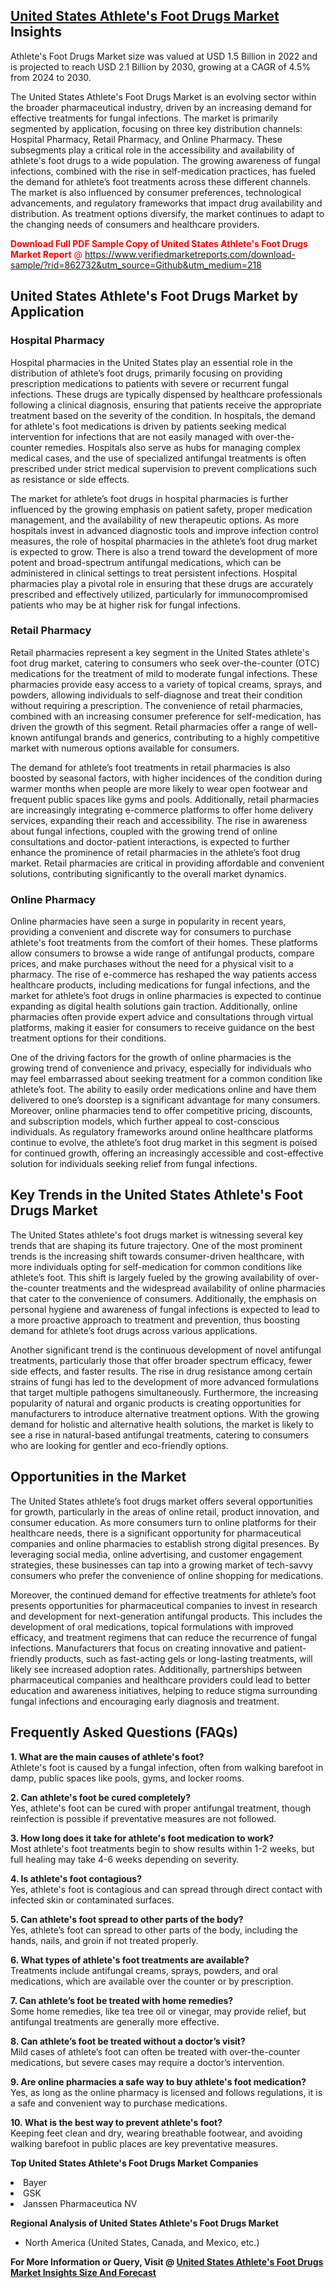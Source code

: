 <h2><a href="https://www.verifiedmarketreports.com/download-sample/?rid=862732&amp;utm_source=Github&amp;utm_medium=218" target="_blank">United States Athlete's Foot Drugs Market</a> Insights</h2><p>Athlete's Foot Drugs Market size was valued at USD 1.5 Billion in 2022 and is projected to reach USD 2.1 Billion by 2030, growing at a CAGR of 4.5% from 2024 to 2030.</p><p><p>The United States Athlete's Foot Drugs Market is an evolving sector within the broader pharmaceutical industry, driven by an increasing demand for effective treatments for fungal infections. The market is primarily segmented by application, focusing on three key distribution channels: Hospital Pharmacy, Retail Pharmacy, and Online Pharmacy. These subsegments play a critical role in the accessibility and availability of athlete's foot drugs to a wide population. The growing awareness of fungal infections, combined with the rise in self-medication practices, has fueled the demand for athlete’s foot treatments across these different channels. The market is also influenced by consumer preferences, technological advancements, and regulatory frameworks that impact drug availability and distribution. As treatment options diversify, the market continues to adapt to the changing needs of consumers and healthcare providers. <p><span class=""><span style="color: #ff0000;"><strong>Download Full PDF Sample Copy of United States Athlete's Foot Drugs Market Report</strong> @ </span><a href="https://www.verifiedmarketreports.com/download-sample/?rid=862732&amp;utm_source=Github&amp;utm_medium=218" target="_blank">https://www.verifiedmarketreports.com/download-sample/?rid=862732&amp;utm_source=Github&amp;utm_medium=218</a></span></p> </p> <h2>United States Athlete's Foot Drugs Market by Application</h2> <h3>Hospital Pharmacy</h3> <p>Hospital pharmacies in the United States play an essential role in the distribution of athlete’s foot drugs, primarily focusing on providing prescription medications to patients with severe or recurrent fungal infections. These drugs are typically dispensed by healthcare professionals following a clinical diagnosis, ensuring that patients receive the appropriate treatment based on the severity of the condition. In hospitals, the demand for athlete's foot medications is driven by patients seeking medical intervention for infections that are not easily managed with over-the-counter remedies. Hospitals also serve as hubs for managing complex medical cases, and the use of specialized antifungal treatments is often prescribed under strict medical supervision to prevent complications such as resistance or side effects. <p>The market for athlete’s foot drugs in hospital pharmacies is further influenced by the growing emphasis on patient safety, proper medication management, and the availability of new therapeutic options. As more hospitals invest in advanced diagnostic tools and improve infection control measures, the role of hospital pharmacies in the athlete’s foot drug market is expected to grow. There is also a trend toward the development of more potent and broad-spectrum antifungal medications, which can be administered in clinical settings to treat persistent infections. Hospital pharmacies play a pivotal role in ensuring that these drugs are accurately prescribed and effectively utilized, particularly for immunocompromised patients who may be at higher risk for fungal infections.</p> <h3>Retail Pharmacy</h3> <p>Retail pharmacies represent a key segment in the United States athlete's foot drug market, catering to consumers who seek over-the-counter (OTC) medications for the treatment of mild to moderate fungal infections. These pharmacies provide easy access to a variety of topical creams, sprays, and powders, allowing individuals to self-diagnose and treat their condition without requiring a prescription. The convenience of retail pharmacies, combined with an increasing consumer preference for self-medication, has driven the growth of this segment. Retail pharmacies offer a range of well-known antifungal brands and generics, contributing to a highly competitive market with numerous options available for consumers. <p>The demand for athlete’s foot treatments in retail pharmacies is also boosted by seasonal factors, with higher incidences of the condition during warmer months when people are more likely to wear open footwear and frequent public spaces like gyms and pools. Additionally, retail pharmacies are increasingly integrating e-commerce platforms to offer home delivery services, expanding their reach and accessibility. The rise in awareness about fungal infections, coupled with the growing trend of online consultations and doctor-patient interactions, is expected to further enhance the prominence of retail pharmacies in the athlete’s foot drug market. Retail pharmacies are critical in providing affordable and convenient solutions, contributing significantly to the overall market dynamics.</p> <h3>Online Pharmacy</h3> <p>Online pharmacies have seen a surge in popularity in recent years, providing a convenient and discrete way for consumers to purchase athlete's foot treatments from the comfort of their homes. These platforms allow consumers to browse a wide range of antifungal products, compare prices, and make purchases without the need for a physical visit to a pharmacy. The rise of e-commerce has reshaped the way patients access healthcare products, including medications for fungal infections, and the market for athlete’s foot drugs in online pharmacies is expected to continue expanding as digital health solutions gain traction. Additionally, online pharmacies often provide expert advice and consultations through virtual platforms, making it easier for consumers to receive guidance on the best treatment options for their conditions. <p>One of the driving factors for the growth of online pharmacies is the growing trend of convenience and privacy, especially for individuals who may feel embarrassed about seeking treatment for a common condition like athlete’s foot. The ability to easily order medications online and have them delivered to one’s doorstep is a significant advantage for many consumers. Moreover, online pharmacies tend to offer competitive pricing, discounts, and subscription models, which further appeal to cost-conscious individuals. As regulatory frameworks around online healthcare platforms continue to evolve, the athlete’s foot drug market in this segment is poised for continued growth, offering an increasingly accessible and cost-effective solution for individuals seeking relief from fungal infections.</p> <h2>Key Trends in the United States Athlete's Foot Drugs Market</h2> <p>The United States athlete's foot drugs market is witnessing several key trends that are shaping its future trajectory. One of the most prominent trends is the increasing shift towards consumer-driven healthcare, with more individuals opting for self-medication for common conditions like athlete’s foot. This shift is largely fueled by the growing availability of over-the-counter treatments and the widespread availability of online pharmacies that cater to the convenience of consumers. Additionally, the emphasis on personal hygiene and awareness of fungal infections is expected to lead to a more proactive approach to treatment and prevention, thus boosting demand for athlete’s foot drugs across various applications.</p> <p>Another significant trend is the continuous development of novel antifungal treatments, particularly those that offer broader spectrum efficacy, fewer side effects, and faster results. The rise in drug resistance among certain strains of fungi has led to the development of more advanced formulations that target multiple pathogens simultaneously. Furthermore, the increasing popularity of natural and organic products is creating opportunities for manufacturers to introduce alternative treatment options. With the growing demand for holistic and alternative health solutions, the market is likely to see a rise in natural-based antifungal treatments, catering to consumers who are looking for gentler and eco-friendly options.</p> <h2>Opportunities in the Market</h2> <p>The United States athlete’s foot drugs market offers several opportunities for growth, particularly in the areas of online retail, product innovation, and consumer education. As more consumers turn to online platforms for their healthcare needs, there is a significant opportunity for pharmaceutical companies and online pharmacies to establish strong digital presences. By leveraging social media, online advertising, and customer engagement strategies, these businesses can tap into a growing market of tech-savvy consumers who prefer the convenience of online shopping for medications.</p> <p>Moreover, the continued demand for effective treatments for athlete’s foot presents opportunities for pharmaceutical companies to invest in research and development for next-generation antifungal products. This includes the development of oral medications, topical formulations with improved efficacy, and treatment regimens that can reduce the recurrence of fungal infections. Manufacturers that focus on creating innovative and patient-friendly products, such as fast-acting gels or long-lasting treatments, will likely see increased adoption rates. Additionally, partnerships between pharmaceutical companies and healthcare providers could lead to better education and awareness initiatives, helping to reduce stigma surrounding fungal infections and encouraging early diagnosis and treatment.</p> <h2>Frequently Asked Questions (FAQs)</h2> <p><b>1. What are the main causes of athlete's foot?</b><br> Athlete's foot is caused by a fungal infection, often from walking barefoot in damp, public spaces like pools, gyms, and locker rooms.</p> <p><b>2. Can athlete's foot be cured completely?</b><br> Yes, athlete's foot can be cured with proper antifungal treatment, though reinfection is possible if preventative measures are not followed.</p> <p><b>3. How long does it take for athlete's foot medication to work?</b><br> Most athlete's foot treatments begin to show results within 1-2 weeks, but full healing may take 4-6 weeks depending on severity.</p> <p><b>4. Is athlete's foot contagious?</b><br> Yes, athlete's foot is contagious and can spread through direct contact with infected skin or contaminated surfaces.</p> <p><b>5. Can athlete's foot spread to other parts of the body?</b><br> Yes, athlete’s foot can spread to other parts of the body, including the hands, nails, and groin if not treated properly.</p> <p><b>6. What types of athlete's foot treatments are available?</b><br> Treatments include antifungal creams, sprays, powders, and oral medications, which are available over the counter or by prescription.</p> <p><b>7. Can athlete’s foot be treated with home remedies?</b><br> Some home remedies, like tea tree oil or vinegar, may provide relief, but antifungal treatments are generally more effective.</p> <p><b>8. Can athlete’s foot be treated without a doctor’s visit?</b><br> Mild cases of athlete’s foot can often be treated with over-the-counter medications, but severe cases may require a doctor’s intervention.</p> <p><b>9. Are online pharmacies a safe way to buy athlete's foot medication?</b><br> Yes, as long as the online pharmacy is licensed and follows regulations, it is a safe and convenient way to purchase medications.</p> <p><b>10. What is the best way to prevent athlete's foot?</b><br> Keeping feet clean and dry, wearing breathable footwear, and avoiding walking barefoot in public places are key preventative measures.</p> </p><p><strong>Top United States Athlete's Foot Drugs Market Companies</strong></p><div data-test-id=""><p><li>Bayer</li><li> GSK</li><li> Janssen Pharmaceutica NV</li></p><div><strong>Regional Analysis of&nbsp;United States Athlete's Foot Drugs Market</strong></div><ul><li dir="ltr"><p dir="ltr">North America&nbsp;(United States, Canada, and Mexico, etc.)</p></li></ul><p><strong>For More Information or Query, Visit @&nbsp;</strong><strong><a href="https://www.verifiedmarketreports.com/product/athlete-s-foot-drugs-market/?utm_source=Github&amp;utm_medium=218" target="_blank">United States Athlete's Foot Drugs Market Insights Size And Forecast</a></strong></p></div>

